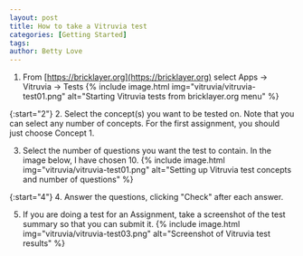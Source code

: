 ```yaml
---
layout: post
title: How to take a Vitruvia test
categories: [Getting Started]
tags: 
author: Betty Love
---
```




1. From [https://bricklayer.org](https://bricklayer.org) select Apps -> Vitruvia -> Tests
   {% include image.html img="vitruvia/vitruvia-test01.png"  alt="Starting Vitruvia tests from bricklayer.org menu" %}

{:start="2"}
2. Select the concept(s) you want to be tested on.  Note that you can select any number of concepts. For the first assignment, you should just choose Concept 1.

3. Select the number of questions you want the test to contain. In the image below, I have chosen 10.
{% include image.html img="vitruvia/vitruvia-test01.png"  alt="Setting up Vitruvia test concepts and number of questions" %}

{:start="4"}
4. Answer the questions, clicking "Check" after each answer.

5. If you are doing a test for an Assignment, take a screenshot of the test summary so that you can submit it.
{% include image.html img="vitruvia/vitruvia-test03.png"  alt="Screenshot of Vitruvia test results" %}
